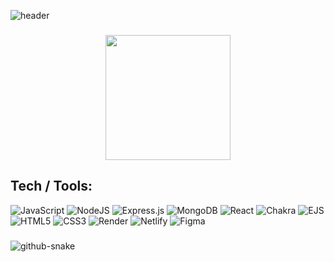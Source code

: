 <!-- header from https://github.com/kyechan99/capsule-render -->

![header](https://capsule-render.vercel.app/api?type=speech&&color=0:5638be,100:ef15bb&height=300&section=header&text=Hi%20everyone!%20My%20name%20is%20Claudia.-nl-I'm%20a%20full-stack%20web%20dev.&fontSize=45&fontColor=FFF&fontAlignY=40)

###

<div align="center">
  <img height="200" src="https://media0.giphy.com/media/v1.Y2lkPTc5MGI3NjExdjJzeGIxZWpmMzU0bHlvOTZjMTAzYjljam5vcnVtYm9oMjJwZ3h2OCZlcD12MV9pbnRlcm5hbF9naWZfYnlfaWQmY3Q9Zw/R9oSPHsLIRJWdO0svR/giphy.gif">
</div>

###

## Tech / Tools:

<!-- Badges from https://github.com/Ileriayo/markdown-badges -->

![JavaScript](https://img.shields.io/badge/javascript-%23323330.svg?style=for-the-badge&logo=javascript&logoColor=%23F7DF1E)
![NodeJS](https://img.shields.io/badge/node.js-6DA55F?style=for-the-badge&logo=node.js&logoColor=white)
![Express.js](https://img.shields.io/badge/express.js-%23404d59.svg?style=for-the-badge&logo=express&logoColor=%2361DAFB)
![MongoDB](https://img.shields.io/badge/MongoDB-%234ea94b.svg?style=for-the-badge&logo=mongodb&logoColor=white)
![React](https://img.shields.io/badge/react-%2320232a.svg?style=for-the-badge&logo=react&logoColor=%2361DAFB)
![Chakra](https://img.shields.io/badge/chakra-%234ED1C5.svg?style=for-the-badge&logo=chakraui&logoColor=white)
![EJS](https://img.shields.io/badge/ejs-%23B4CA65.svg?style=for-the-badge&logo=ejs&logoColor=black)
![HTML5](https://img.shields.io/badge/html5-%23E34F26.svg?style=for-the-badge&logo=html5&logoColor=white)
![CSS3](https://img.shields.io/badge/css3-%231572B6.svg?style=for-the-badge&logo=css3&logoColor=white)
![Render](https://img.shields.io/badge/Render-%46E3B7.svg?style=for-the-badge&logo=render&logoColor=white)
![Netlify](https://img.shields.io/badge/netlify-%23000000.svg?style=for-the-badge&logo=netlify&logoColor=#00C7B7)
![Figma](https://img.shields.io/badge/figma-%23F24E1E.svg?style=for-the-badge&logo=figma&logoColor=white)

###

<picture>
  <source media="(prefers-color-scheme: dark)" srcset="https://raw.githubusercontent.com/BarreraClaudia/BarreraClaudia/output/github-snake-dark.svg" />
  <source media="(prefers-color-scheme: light)" srcset="https://raw.githubusercontent.com/BarreraClaudia/BarreraClaudia/output/github-snake.svg" />
  <img alt="github-snake" src="https://raw.githubusercontent.com/BarreraClaudia/BarreraClaudia/output/snake.svg" />
</picture>
